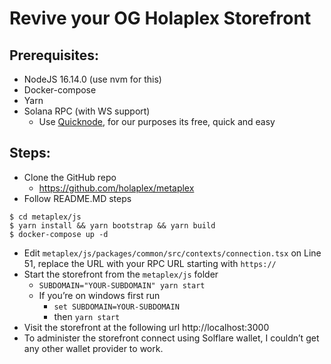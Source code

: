 # Revive your OG Holaplex Storefront

## Prerequisites:
* NodeJS 16.14.0 (use nvm for this)
* Docker-compose 
* Yarn
* Solana RPC (with WS support) 
	* Use [Quicknode](https://www.quicknode.com/), for our purposes its free, quick and easy


## Steps:
* Clone the GitHub repo
	* https://github.com/holaplex/metaplex
* Follow README.MD steps
```
$ cd metaplex/js
$ yarn install && yarn bootstrap && yarn build
$ docker-compose up -d
```
* Edit `metaplex/js/packages/common/src/contexts/connection.tsx` on Line 51, replace the URL with your RPC URL starting with `https://`
* Start the storefront from the `metaplex/js` folder
	* `SUBDOMAIN="YOUR-SUBDOMAIN" yarn start`
	* If you’re on windows first run 
		* `set SUBDOMAIN=YOUR-SUBDOMAIN`
		* then `yarn start`
* Visit the storefront at the following url http://localhost:3000
* To administer the storefront connect using Solflare wallet, I couldn’t get any other wallet provider to work.
